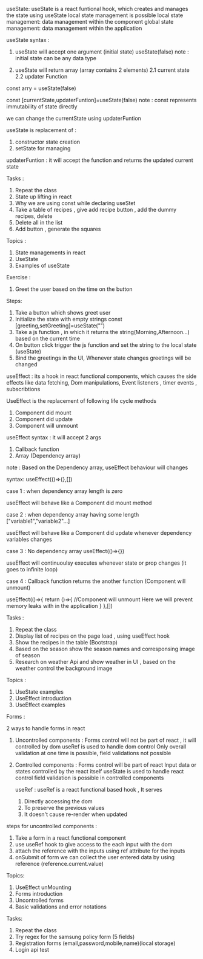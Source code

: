 useState:
useState is a react funtional hook, which creates and manages the state
using useState local state management is possible
local state management: data management within the component
global state management: data management within the application

useState syntax :

1. useState will accept one argument (initial state)
   useState(false)
   note : initial state can be any data type

2. useState will return array (array contains 2 elements)
   2.1 current state
   2.2 updater Function

const arry = useState(false)

const [currentState,updaterFuntion]=useState(false)
note : const represents immutability of state directly

we can change the currentState using updaterFuntion

useState is replacement of :

1. constructor state creation
2. setState for managing

updaterFuntion : it will accept the function and returns the updated current state

Tasks :

1. Repeat the class
2. State up lifting in react
3. Why we are using const while declaring useStet
4. Take a table of recipes , give add recipe button , add the dummy recipes, delete
5. Delete all in the list
6. Add button , generate the squares

Topics :

1. State managements in react
2. UseState
3. Examples of useState

Exercise :

1. Greet the user based on the time on the button

Steps:

1. Take a button which shows greet user
2. Initialize the state with empty strings const [greeting,setGreeting]=useState("")
3. Take a js function , in which it returns the string(Morning,Afternoon...) based on the current time
4. On button click trigger the js function and set the string to the local state (useState)
5. Bind the greetings in the UI, Whenever state changes greetings will be changed

useEffect : its a hook in react functional components, which causes the side effects like data fetching, Dom manipulations, Event listeners , timer events , subscribtions

UseEffect is the replacement of following life cycle methods

1. Component did mount
2. Component did update
3. Component will unmount

useEffect syntax : it will accept 2 args

1. Callback function
2. Array (Dependency array)

note : Based on the Dependency array, useEffect behaviour will changes

syntax: useEffect(()=>{},[])

case 1 : when dependency array length is zero

useEffect will behave like a Component did mount method

case 2 : when dependency array having some length ["variable1","variable2"...]

useEffect will behave like a Component did update whenever dependency variables changes

case 3 : No dependency array useEffect(()=>{})

useEffect will continuoulsy executes whenever state or prop changes (it goes to infinite loop)

case 4 : Callback function returns the another function (Component will unmount)

useEffect(()=>{
return ()=>{
//Component will unmount
Here we will prevent memory leaks with in the application
}
},[])

Tasks :

1. Repeat the class
2. Display list of recipes on the page load , using useEffect hook
3. Show the recipes in the table (Bootstrap)
4. Based on the season show the season names and corresponsing image of season
5. Research on weather Api and show weather in UI , based on the weather control the background image

Topics :

1. UseState examples
2. UseEffect introduction
3. UseEffect examples

Forms :

2 ways to handle forms in react

1. Uncontrolled components : Forms control will not be part of react , it will controlled by dom
   useRef is used to handle dom control
   Only overall validation at one time is possible, field validations not possible

2. Controlled components : Forms control will be part of react
   Input data or states controlled by the react itself
   useState is used to handle react control
   field validation is possible in controlled components

   useRef :
   useRef is a react functional based hook , It serves

   1. Directly accessing the dom
   2. To preserve the previous values
   3. It doesn't cause re-render when updated

steps for uncontrolled components :

1. Take a form in a react functional component
2. use useRef hook to give access to the each input with the dom
3. attach the reference with the inputs using ref attribute for the inputs
4. onSubmit of form we can collect the user entered data by using reference
   (reference.current.value)

Topics:

1.  UseEffect unMounting
2.  Forms introduction
3.  Uncontrolled forms
4.  Basic validations and error notations

Tasks:

1.  Repeat the class
2.  Try regex for the samsung policy form (5 fields)
3.  Registration forms (email,password,mobile,name)(local storage)
4.  Login api test

